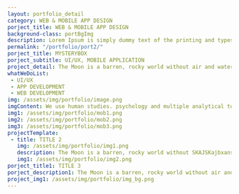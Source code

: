 ```yaml
---
layout: portfolio_detail
category: WEB & MOBILE APP DESIGN
porject_title: WEB & MOBILE APP DESIGN
background-class: portBgImg
description: Lorem Ipsum is simply dummy text of the printing and typesetting industry. Lorem Ipsum is simply dummy text of the...
permalink: "/portfolio/port2/"
porject_title: MYSTERYBOX
porject_subtitle: UI/UX, MOBILE APPLICATION
project_detail: The Moon is a barren, rocky world without air and water. It has dark lava plain on its surface. The Moon is filled wit craters. It has no light of its own. It gets its light from the Sun. The Moo keeps changing its shape as it moves round the Earth. It spins on its axis in 27.3 days stars were named after the Edwin Aldrin were the first ones to set their foot on the Moon on 21 July 1969 They reached the Moon in their space craft named Apollo II.
whatWeDoList: 
 - UI/UX
 - APP DEVELOPMENT
 - WEB DEVELOPMENT
img: /assets/img/portfolio/image.png
imgContent: We use human studies. psychology and multiple analytical tools to define.
img1: /assets/img/portfolio/mob1.png
img2: /assets/img/portfolio/mob2.png
img3: /assets/img/portfolio/mob3.png
projectTemplate: 
 - title: TITLE 2
   img: /assets/img/portfolio/img1.png
   description: The Moon is a barren, rocky world without SKAJSKajbxansbxmsahgd and water.  It spins on its axis in 27.3 days stars were named after the Edwin Aldrin were the first The Moon is a barren, rocky world without air and water.
   img1: /assets/img/portfolio/img2.png
porject_title1: TITLE 3
porject_description1: The Moon is a barren, rocky world without air and water. It has dark lava plain on its surface. The Moon is filled wit craters. It has no light of its The Moon is a barren, rocky world without air and water. It has dark lava plain on its surface.
project_img1: /assets/img/portfolio/img_bg.png
---
```

